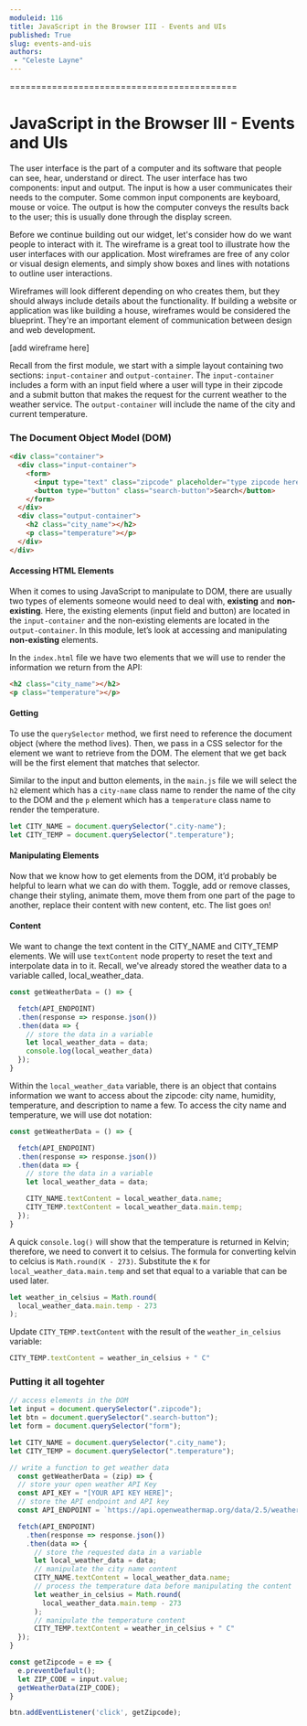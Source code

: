 ```yaml
---
moduleid: 116
title: JavaScript in the Browser III - Events and UIs
published: True
slug: events-and-uis
authors:
 - "Celeste Layne"
---
```


===========================================

# JavaScript in the Browser III - Events and UIs

The user interface is the part of a computer and its software that people can see, hear, understand or direct. The user interface has two components: input and output. The input is how a user communicates their needs to the computer. Some common input components are keyboard, mouse or voice. The output is how the computer conveys the results back to the user; this is usually done through the display screen.

Before we continue building out our widget, let's consider how do we want people to interact with it. The wireframe is a great tool to illustrate how the user interfaces with our application. Most wireframes are free of any color or visual design elements, and simply show boxes and lines with notations to outline user interactions.

Wireframes will look different depending on who creates them, but they should always include details about the functionality. If building a website or application was like building a house, wireframes would be considered the blueprint. They're an important element of communication between design and web development.

[add wireframe here]

Recall from the first module, we start with a simple layout containing two sections: `input-container` and `output-container`. The `input-container` includes a form with an input field where a user will type in their zipcode and a submit button that makes the request for the current weather to the weather service. The `output-container` will include the name of the city and current temperature.

### The Document Object Model (DOM)

```html
<div class="container">
  <div class="input-container">
    <form>
      <input type="text" class="zipcode" placeholder="type zipcode here">
      <button type="button" class="search-button">Search</button>
    </form>
  </div>
  <div class="output-container">
    <h2 class="city_name"></h2>
    <p class="temperature"></p>
  </div>
</div>
```

#### Accessing HTML Elements

When it comes to using JavaScript to manipulate to DOM, there are usually two types of elements someone would need to deal with, __existing__ and __non-existing__. Here, the existing elements (input field and button) are located in the `input-container` and the non-existing elements are located in the `output-container`. In this module, let’s look at accessing and manipulating __non-existing__ elements.

In the `index.html` file we have two elements that we will use to render the information we return from the API:

```html
<h2 class="city_name"></h2>
<p class="temperature"></p>
```

#### Getting

To use the `querySelector` method, we first need to reference the document object (where the method lives). Then, we pass in a CSS selector for the element we want to retrieve from the DOM. The element that we get back will be the first element that matches that selector.

Similar to the input and button elements, in the `main.js` file  we will select the `h2` element which has a `city-name` class name to render the name of the city to the DOM and the `p` element which has a `temperature` class name to render the temperature.

```js
let CITY_NAME = document.querySelector(".city-name");
let CITY_TEMP = document.querySelector(".temperature");
```

#### Manipulating Elements

Now that we know how to get elements from the DOM, it’d probably be helpful to learn what we can do with them.  Toggle, add or remove classes, change their styling, animate them, move them from one part of the page to another, replace their content with new content, etc. The list goes on!

#### Content

We want to change the text content in the CITY_NAME and CITY_TEMP elements. We will use `textContent` node property to reset the text and interpolate data in to it. Recall, we've already stored the weather data to a variable called, local_weather_data.

```js
const getWeatherData = () => {

  fetch(API_ENDPOINT)
  .then(response => response.json())
  .then(data => {
    // store the data in a variable
    let local_weather_data = data;
    console.log(local_weather_data)
  });
}
```

Within the `local_weather_data` variable, there is an object that contains information we want to access about the zipcode: city name, humidity, temperature, and description to name a few. To access the city name and temperature, we will use dot notation:

```js
const getWeatherData = () => {

  fetch(API_ENDPOINT)
  .then(response => response.json())
  .then(data => {
    // store the data in a variable
    let local_weather_data = data;

    CITY_NAME.textContent = local_weather_data.name;
    CITY_TEMP.textContent = local_weather_data.main.temp;
  });
}
```

A quick `console.log()` will show that the temperature is returned in Kelvin; therefore, we need to convert it to celsius. The formula for converting kelvin to celcius is `Math.round(K - 273)`. Substitute the `K` for `local_weather_data.main.temp` and set that equal to a variable that can be used later.

```js
let weather_in_celsius = Math.round(
  local_weather_data.main.temp - 273
);
```

Update `CITY_TEMP.textContent` with the result of the `weather_in_celsius` variable:

```js
CITY_TEMP.textContent = weather_in_celsius + " C"
```

### Putting it all togehter

```js
// access elements in the DOM
let input = document.querySelector(".zipcode");
let btn = document.querySelector(".search-button");
let form = document.querySelector("form");

let CITY_NAME = document.querySelector(".city_name");
let CITY_TEMP = document.querySelector(".temperature");

// write a function to get weather data
  const getWeatherData = (zip) => {
  // store your open weather API Key
  const API_KEY = "[YOUR API KEY HERE]";
  // store the API endpoint and API key
  const API_ENDPOINT = `https://api.openweathermap.org/data/2.5/weather?zip=${zip}&APPID=${API_KEY}`;

  fetch(API_ENDPOINT)
    .then(response => response.json())
    .then(data => {
      // store the requested data in a variable
      let local_weather_data = data;
      // manipulate the city name content
      CITY_NAME.textContent = local_weather_data.name;
      // process the temperature data before manipulating the content
      let weather_in_celsius = Math.round(
        local_weather_data.main.temp - 273
      );
      // manipulate the temperature content
      CITY_TEMP.textContent = weather_in_celsius + " C"
  });
}

const getZipcode = e => {
  e.preventDefault();
  let ZIP_CODE = input.value;
  getWeatherData(ZIP_CODE);
}

btn.addEventListener('click', getZipcode);
```
